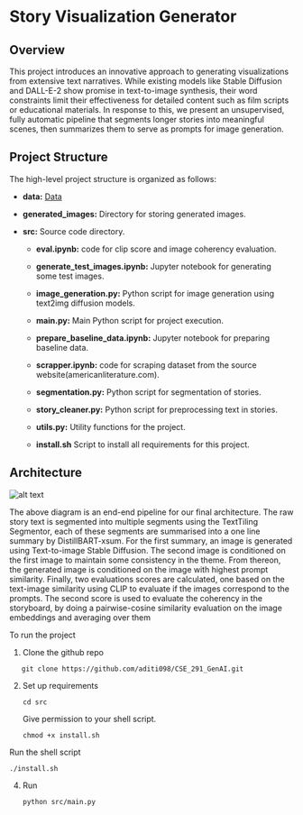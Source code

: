 # Story Visualization Generator

## Overview

This project introduces an innovative approach to generating visualizations from extensive text narratives. While existing models like Stable Diffusion and DALL-E-2 show promise in text-to-image synthesis, their word constraints limit their effectiveness for detailed content such as film scripts or educational materials. In response to this, we present an unsupervised, fully automatic pipeline that segments longer stories into meaningful scenes, then summarizes them to serve as prompts for image generation.

## Project Structure

The high-level project structure is organized as follows:

- **data:** [Data](https://github.com/aditi098/CSE_291_GenAI/tree/main/data)
  
- **generated_images:** Directory for storing generated images.

- **src:** Source code directory.

  - **eval.ipynb:** code for clip score and image coherency evaluation.

  - **generate_test_images.ipynb:** Jupyter notebook for generating some test images.
    
  - **image_generation.py:** Python script for image generation using text2img diffusion models.
    
  - **main.py:** Main Python script for project execution.

  - **prepare_baseline_data.ipynb:** Jupyter notebook for preparing baseline data.

  - **scrapper.ipynb:** code for scraping dataset from the source website(americanliterature.com).

  - **segmentation.py:** Python script for segmentation of stories.

  - **story_cleaner.py:** Python script for preprocessing text in stories.

  - **utils.py:** Utility functions for the project.
    
  - **install.sh** Script to install all requirements for this project.

## Architecture
![alt text](https://github.com/aditi098/CSE_291_GenAI/blob/main/arch4.png)

The above diagram is an end-end pipeline for our final architecture. The raw story text is segmented into multiple segments using the TextTiling Segmentor, each of these segments are summarised into a one line summary by DistillBART-xsum. For the first summary, an image is generated using Text-to-image Stable Diffusion. The second image is conditioned on the first image to maintain some consistency in the theme. From thereon, the generated image is conditioned on the image with highest prompt similarity. Finally, two evaluations scores are calculated, one based on the text-image similarity using CLIP to evaluate if the images correspond to the prompts. The second score is used to evaluate the coherency in the storyboard, by doing a pairwise-cosine similarity evaluation on the image embeddings and averaging over them

To run the project

1. Clone the github repo 
```
   git clone https://github.com/aditi098/CSE_291_GenAI.git
```
2. Set up requirements
   ```
   cd src
    ```
   Give permission to your shell script.
   ```
   chmod +x install.sh
   ```

  Run the shell script
   ```
   ./install.sh
   ```
4. Run
   ```
   python src/main.py
   ```

